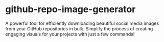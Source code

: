 # github-repo-image-generator
A powerful tool for efficiently downloading beautiful social media images from your GitHub repositories in bulk. Simplify the process of creating engaging visuals for your projects with just a few commands!
